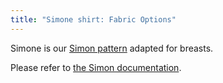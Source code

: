```yaml
---
title: "Simone shirt: Fabric Options"
---
```


<Note>

Simone is our [Simon pattern](/designs/simon/) adapted for breasts.

Please refer to [the Simon documentation](/docs/patterns/simon/).

</Note>
